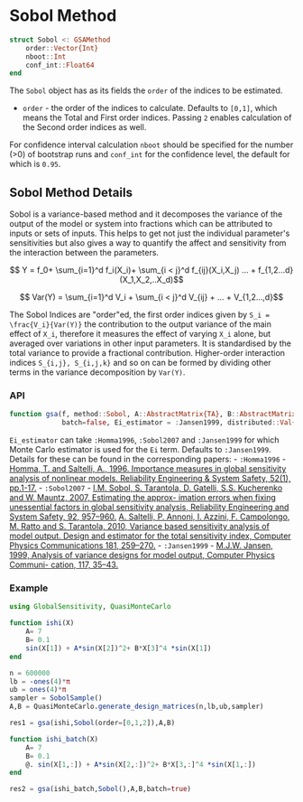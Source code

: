 # Sobol Method

```julia
struct Sobol <: GSAMethod
    order::Vector{Int}
    nboot::Int
    conf_int::Float64
end
```

The `Sobol` object has as its fields the `order` of the indices to be estimated. 
- `order` - the order of the indices to calculate. Defaults to `[0,1]`, which means the
  Total and First order indices. Passing `2` enables calculation of the Second order indices as well.

For confidence interval calculation `nboot` should be specified for the number (>0) of bootstrap runs 
and `conf_int` for the confidence level, the default for which is `0.95`.

## Sobol Method Details

Sobol is a variance-based method and it decomposes the variance of the output of
the model or system into fractions which can be attributed to inputs or sets
of inputs. This helps to get not just the individual parameter's sensitivities
but also gives a way to quantify the affect and sensitivity from
the interaction between the parameters.

```math
 Y = f_0+ \sum_{i=1}^d f_i(X_i)+ \sum_{i < j}^d f_{ij}(X_i,X_j) ... + f_{1,2...d}(X_1,X_2,..X_d)
```

```math
 Var(Y) = \sum_{i=1}^d V_i + \sum_{i < j}^d V_{ij} + ... + V_{1,2...,d}
```

The Sobol Indices are "order"ed, the first order indices given by ``S_i = \frac{V_i}{Var(Y)}``
the contribution to the output variance of the main effect of `` X_i ``, therefore it
measures the effect of varying `` X_i `` alone, but averaged over variations
in other input parameters. It is standardised by the total variance to provide a fractional contribution.
Higher-order interaction indices `` S_{i,j}, S_{i,j,k} `` and so on can be formed
by dividing other terms in the variance decomposition by `` Var(Y) ``.

### API

```julia
function gsa(f, method::Sobol, A::AbstractMatrix{TA}, B::AbstractMatrix;
             batch=false, Ei_estimator = :Jansen1999, distributed::Val{SHARED_ARRAY} = Val(false), kwargs...) where {TA, SHARED_ARRAY}

```

`Ei_estimator` can take `:Homma1996`, `:Sobol2007` and `:Jansen1999` for which
  Monte Carlo estimator is used for the `Ei` term. Defaults to `:Jansen1999`. Details for these can be found in the 
  corresponding papers:
    - `:Homma1996` - [Homma, T. and Saltelli, A., 1996. Importance measures in global sensitivity analysis of nonlinear models. Reliability Engineering & System Safety, 52(1), pp.1-17.](https://www.sciencedirect.com/science/article/abs/pii/0951832096000026)
    - `:Sobol2007` - [I.M. Sobol, S. Tarantola, D. Gatelli, S.S. Kucherenko and W. Mauntz, 2007, Estimating the approx- imation errors when fixing unessential factors in global sensitivity analysis, Reliability Engineering and System Safety, 92, 957–960.](https://www.sciencedirect.com/science/article/abs/pii/S0951832006001499)
    [A. Saltelli, P. Annoni, I. Azzini, F. Campolongo, M. Ratto and S. Tarantola, 2010, Variance based sensitivity analysis of model output. Design and estimator for the total sensitivity index, Computer Physics Communications 181, 259–270.](https://www.sciencedirect.com/science/article/abs/pii/S0010465509003087)
    - `:Jansen1999` - [M.J.W. Jansen, 1999, Analysis of variance designs for model output, Computer Physics Communi- cation, 117, 35–43.](https://www.sciencedirect.com/science/article/abs/pii/S0010465598001544)


### Example

```julia
using GlobalSensitivity, QuasiMonteCarlo

function ishi(X)
    A= 7
    B= 0.1
    sin(X[1]) + A*sin(X[2])^2+ B*X[3]^4 *sin(X[1])
end

n = 600000
lb = -ones(4)*π
ub = ones(4)*π
sampler = SobolSample()
A,B = QuasiMonteCarlo.generate_design_matrices(n,lb,ub,sampler)

res1 = gsa(ishi,Sobol(order=[0,1,2]),A,B)

function ishi_batch(X)
    A= 7
    B= 0.1
    @. sin(X[1,:]) + A*sin(X[2,:])^2+ B*X[3,:]^4 *sin(X[1,:])
end

res2 = gsa(ishi_batch,Sobol(),A,B,batch=true)
```
